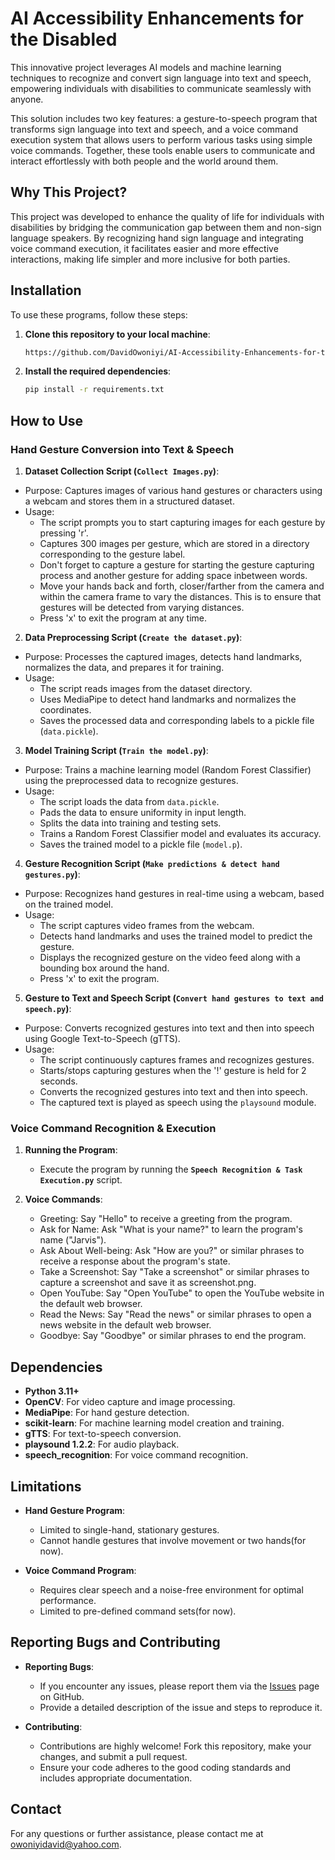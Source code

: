 # **AI Accessibility Enhancements for the Disabled**

This innovative project leverages AI models and machine learning techniques to recognize and convert sign language into text and speech, empowering individuals with disabilities to communicate seamlessly with anyone. 

This solution includes two key features: a gesture-to-speech program that transforms sign language into text and speech, and a voice command execution system that allows users to perform various tasks using simple voice commands. Together, these tools enable users to communicate and interact effortlessly with both people and the world around them.

## **Why This Project?**  
This project was developed to enhance the quality of life for individuals with disabilities by bridging the communication gap between them and non-sign language speakers. By recognizing hand sign language and integrating voice command execution, it facilitates easier and more effective interactions, making life simpler and more inclusive for both parties.

## **Installation**

To use these programs, follow these steps:

1. **Clone this repository to your local machine**:
   ```bash
   https://github.com/DavidOwoniyi/AI-Accessibility-Enhancements-for-the-Disabled.git
   ```

2. **Install the required dependencies**:
   ```bash
   pip install -r requirements.txt
   ```

## **How to Use**

### **Hand Gesture Conversion into Text & Speech**

 1. **Dataset Collection Script (`Collect Images.py`)**:
- Purpose: Captures images of various hand gestures or characters using a webcam and stores them in a structured dataset.
- Usage:
  - The script prompts you to start capturing images for each gesture by pressing 'r'.
  - Captures 300 images per gesture, which are stored in a directory corresponding to the gesture label.
  - Don't forget to capture a gesture for starting the gesture capturing process and another gesture for adding space inbetween words.
  - Move your hands back and forth, closer/farther from the camera and within the camera frame to vary the distances. This is to ensure that gestures will be detected from varying distances.
  - Press 'x' to exit the program at any time.

 2. **Data Preprocessing Script (`Create the dataset.py`)**:
- Purpose: Processes the captured images, detects hand landmarks, normalizes the data, and prepares it for training.
- Usage:
  - The script reads images from the dataset directory.
  - Uses MediaPipe to detect hand landmarks and normalizes the coordinates.
  - Saves the processed data and corresponding labels to a pickle file (`data.pickle`).

3. **Model Training Script (`Train the model.py`)**:
- Purpose: Trains a machine learning model (Random Forest Classifier) using the preprocessed data to recognize gestures.
- Usage:
  - The script loads the data from `data.pickle`.
  - Pads the data to ensure uniformity in input length.
  - Splits the data into training and testing sets.
  - Trains a Random Forest Classifier model and evaluates its accuracy.
  - Saves the trained model to a pickle file (`model.p`).

4. **Gesture Recognition Script (`Make predictions & detect hand gestures.py`)**:
- Purpose: Recognizes hand gestures in real-time using a webcam, based on the trained model.
- Usage:
  - The script captures video frames from the webcam.
  - Detects hand landmarks and uses the trained model to predict the gesture.
  - Displays the recognized gesture on the video feed along with a bounding box around the hand.
  - Press 'x' to exit the program.

5. **Gesture to Text and Speech Script (`Convert hand gestures to text and speech.py`)**:
- Purpose: Converts recognized gestures into text and then into speech using Google Text-to-Speech (gTTS).
- Usage:
  - The script continuously captures frames and recognizes gestures.
  - Starts/stops capturing gestures when the '!' gesture is held for 2 seconds.
  - Converts the recognized gestures into text and then into speech.
  - The captured text is played as speech using the `playsound` module.






### **Voice Command Recognition & Execution**

1.	**Running the Program**:
	- Execute the program by running the **`Speech Recognition & Task Execution.py`** script.

2.	**Voice Commands**:
	   - Greeting: Say "Hello" to receive a greeting from the program.
	   - Ask for Name: Ask "What is your name?" to learn the program's name ("Jarvis").
	   - Ask About Well-being: Ask "How are you?" or similar phrases to receive a response about the program's state.
	   - Take a Screenshot: Say "Take a screenshot" or similar phrases to capture a screenshot and save it as screenshot.png.
	   - Open YouTube: Say "Open YouTube" to open the YouTube website in the default web browser.
	   - Read the News: Say "Read the news" or similar phrases to open a news website in the default web browser.
	   - Goodbye: Say "Goodbye" or similar phrases to end the program.

## **Dependencies**
- **Python 3.11+**
- **OpenCV**: For video capture and image processing.
- **MediaPipe**: For hand gesture detection.
- **scikit-learn**: For machine learning model creation and training.
- **gTTS**: For text-to-speech conversion.
- **playsound 1.2.2**: For audio playback.
- **speech_recognition**: For voice command recognition.

## **Limitations**

- **Hand Gesture Program**:
  - Limited to single-hand, stationary gestures.
  - Cannot handle gestures that involve movement or two hands(for now).

- **Voice Command Program**:
  - Requires clear speech and a noise-free environment for optimal performance.
  - Limited to pre-defined command sets(for now).

## **Reporting Bugs and Contributing**

- **Reporting Bugs**:
  - If you encounter any issues, please report them via the [Issues](https://github.com/DavidOwoniyi/AI-Accessibility-Enhancements-for-the-Disabled/issues) page on GitHub.
  - Provide a detailed description of the issue and steps to reproduce it.

- **Contributing**:
  - Contributions are highly welcome! Fork this repository, make your changes, and submit a pull request.
  - Ensure your code adheres to the good coding standards and includes appropriate documentation.

## **Contact**

For any questions or further assistance, please contact me at  [owoniyidavid@yahoo.com](mailto:owoniyidavid@yahoo.com).
